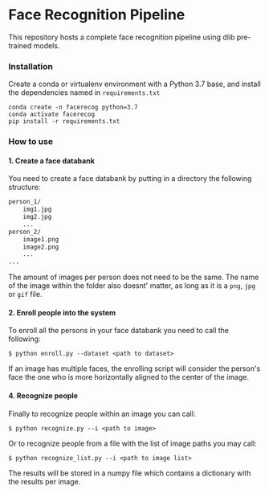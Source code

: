# Face Recognition Pipeline
This repository hosts a complete face recognition pipeline using dlib pre-trained models.

### Installation

Create a conda or virtualenv environment with a Python 3.7 base, and install the dependencies named in `requirements.txt`
```
conda create -n facerecog python=3.7
conda activate facerecog
pip install -r requirements.txt
```

### How to use

#### 1. Create a face databank

You need to create a face databank by putting in a directory the following structure:
```bash
person_1/
    img1.jpg
    img2.jpg
    ...
person_2/
    image1.png
    image2.png
    ...
...
```
The amount of images per person does not need to be the same. The name of the image within the folder also doesnt' matter, as long as it is a `png`, `jpg` or `gif` file.

#### 2. Enroll people into the system
To enroll all the persons in your face databank you need to call the following:

`$ python enroll.py --dataset <path to dataset>`

If an image has multiple faces, the enrolling script will consider the person's face the one who is more horizontally aligned to the center of the image.

#### 4. Recognize people
Finally to recognize people within an image you can call:

```
$ python recognize.py --i <path to image>
```

Or to recognize people from a file with the list of image paths you may call:

```
$ python recognize_list.py --i <path to image list>
```
The results will be stored in a numpy file which contains a dictionary with the results per image.
